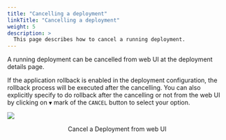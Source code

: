 ```yaml
---
title: "Cancelling a deployment"
linkTitle: "Cancelling a deployment"
weight: 5
description: >
  This page describes how to cancel a running deployment.
---
```


A running deployment can be cancelled from web UI at the deployment details page.

If the application rollback is enabled in the deployment configuration, the rollback process will be executed after the cancelling. You can also explicitly specify to do rollback after the cancelling or not from the web UI by clicking on `▼` mark of the `CANCEL` button to select your option.

![](/images/cancel-deployment.png)
<p style="text-align: center;">
Cancel a Deployment from web UI
</p>


